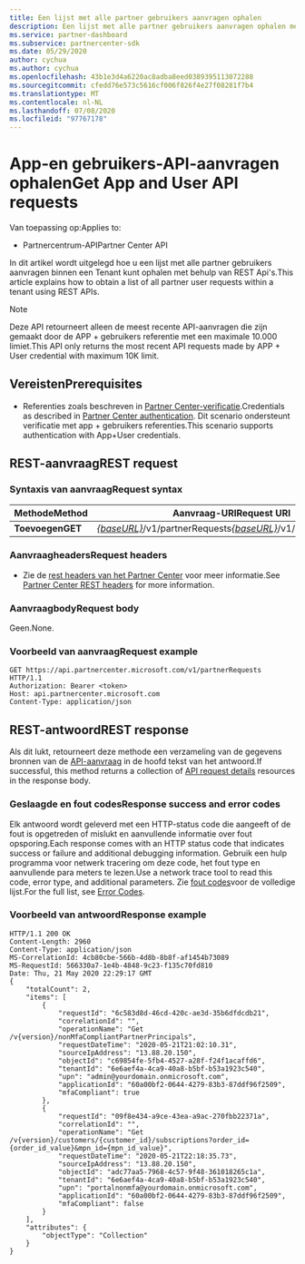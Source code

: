 ```yaml
---
title: Een lijst met alle partner gebruikers aanvragen ophalen
description: Een lijst met alle partner gebruikers aanvragen ophalen met behulp van de partner REST API.
ms.service: partner-dashboard
ms.subservice: partnercenter-sdk
ms.date: 05/29/2020
author: cychua
ms.author: cychua
ms.openlocfilehash: 43b1e3d4a6220ac8adba8eed0389395113072288
ms.sourcegitcommit: cfedd76e573c5616cf006f826f4e27f08281f7b4
ms.translationtype: MT
ms.contentlocale: nl-NL
ms.lasthandoff: 07/08/2020
ms.locfileid: "97767178"
---
```

# <a name="get-app-and-user-api-requests"></a><span data-ttu-id="415b8-103">App-en gebruikers-API-aanvragen ophalen</span><span class="sxs-lookup"><span data-stu-id="415b8-103">Get App and User API requests</span></span>

<span data-ttu-id="415b8-104">Van toepassing op:</span><span class="sxs-lookup"><span data-stu-id="415b8-104">Applies to:</span></span>

- <span data-ttu-id="415b8-105">Partnercentrum-API</span><span class="sxs-lookup"><span data-stu-id="415b8-105">Partner Center API</span></span>

<span data-ttu-id="415b8-106">In dit artikel wordt uitgelegd hoe u een lijst met alle partner gebruikers aanvragen binnen een Tenant kunt ophalen met behulp van REST Api's.</span><span class="sxs-lookup"><span data-stu-id="415b8-106">This article explains how to obtain a list of all partner user requests within a tenant using REST APIs.</span></span>

 > [!NOTE]
 > <span data-ttu-id="415b8-107">Deze API retourneert alleen de meest recente API-aanvragen die zijn gemaakt door de APP + gebruikers referentie met een maximale 10.000 limiet.</span><span class="sxs-lookup"><span data-stu-id="415b8-107">This API only returns the most recent API requests made by APP + User credential with maximum 10K limit.</span></span>

## <a name="prerequisites"></a><span data-ttu-id="415b8-108">Vereisten</span><span class="sxs-lookup"><span data-stu-id="415b8-108">Prerequisites</span></span>

- <span data-ttu-id="415b8-109">Referenties zoals beschreven in [Partner Center-verificatie](partner-center-authentication.md).</span><span class="sxs-lookup"><span data-stu-id="415b8-109">Credentials as described in [Partner Center authentication](partner-center-authentication.md).</span></span> <span data-ttu-id="415b8-110">Dit scenario ondersteunt verificatie met app + gebruikers referenties.</span><span class="sxs-lookup"><span data-stu-id="415b8-110">This scenario supports authentication with App+User credentials.</span></span>

## <a name="rest-request"></a><span data-ttu-id="415b8-111">REST-aanvraag</span><span class="sxs-lookup"><span data-stu-id="415b8-111">REST request</span></span>

### <a name="request-syntax"></a><span data-ttu-id="415b8-112">Syntaxis van aanvraag</span><span class="sxs-lookup"><span data-stu-id="415b8-112">Request syntax</span></span>

| <span data-ttu-id="415b8-113">Methode</span><span class="sxs-lookup"><span data-stu-id="415b8-113">Method</span></span>  | <span data-ttu-id="415b8-114">Aanvraag-URI</span><span class="sxs-lookup"><span data-stu-id="415b8-114">Request URI</span></span>                                                        |
|---------|--------------------------------------------------------------------|
| <span data-ttu-id="415b8-115">**Toevoegen**</span><span class="sxs-lookup"><span data-stu-id="415b8-115">**GET**</span></span> | <span data-ttu-id="415b8-116">[*{baseURL}*](partner-center-rest-urls.md)/v1/partnerRequests</span><span class="sxs-lookup"><span data-stu-id="415b8-116">[*{baseURL}*](partner-center-rest-urls.md)/v1/partnerRequests</span></span> |

### <a name="request-headers"></a><span data-ttu-id="415b8-117">Aanvraagheaders</span><span class="sxs-lookup"><span data-stu-id="415b8-117">Request headers</span></span>

- <span data-ttu-id="415b8-118">Zie de [rest headers van het Partner Center](headers.md) voor meer informatie.</span><span class="sxs-lookup"><span data-stu-id="415b8-118">See [Partner Center REST headers](headers.md) for more information.</span></span>

### <a name="request-body"></a><span data-ttu-id="415b8-119">Aanvraagbody</span><span class="sxs-lookup"><span data-stu-id="415b8-119">Request body</span></span>

<span data-ttu-id="415b8-120">Geen.</span><span class="sxs-lookup"><span data-stu-id="415b8-120">None.</span></span>

### <a name="request-example"></a><span data-ttu-id="415b8-121">Voorbeeld van aanvraag</span><span class="sxs-lookup"><span data-stu-id="415b8-121">Request example</span></span>

```http
GET https://api.partnercenter.microsoft.com/v1/partnerRequests HTTP/1.1
Authorization: Bearer <token>
Host: api.partnercenter.microsoft.com
Content-Type: application/json
```

## <a name="rest-response"></a><span data-ttu-id="415b8-122">REST-antwoord</span><span class="sxs-lookup"><span data-stu-id="415b8-122">REST response</span></span>

<span data-ttu-id="415b8-123">Als dit lukt, retourneert deze methode een verzameling van de gegevens bronnen van de [API-aanvraag](mfa-resources.md#api-request-details) in de hoofd tekst van het antwoord.</span><span class="sxs-lookup"><span data-stu-id="415b8-123">If successful, this method returns a collection of [API request details](mfa-resources.md#api-request-details) resources in the response body.</span></span>

### <a name="response-success-and-error-codes"></a><span data-ttu-id="415b8-124">Geslaagde en fout codes</span><span class="sxs-lookup"><span data-stu-id="415b8-124">Response success and error codes</span></span>

<span data-ttu-id="415b8-125">Elk antwoord wordt geleverd met een HTTP-status code die aangeeft of de fout is opgetreden of mislukt en aanvullende informatie over fout opsporing.</span><span class="sxs-lookup"><span data-stu-id="415b8-125">Each response comes with an HTTP status code that indicates success or failure and additional debugging information.</span></span> <span data-ttu-id="415b8-126">Gebruik een hulp programma voor netwerk tracering om deze code, het fout type en aanvullende para meters te lezen.</span><span class="sxs-lookup"><span data-stu-id="415b8-126">Use a network trace tool to read this code, error type, and additional parameters.</span></span> <span data-ttu-id="415b8-127">Zie [fout codes](error-codes.md)voor de volledige lijst.</span><span class="sxs-lookup"><span data-stu-id="415b8-127">For the full list, see [Error Codes](error-codes.md).</span></span>

### <a name="response-example"></a><span data-ttu-id="415b8-128">Voorbeeld van antwoord</span><span class="sxs-lookup"><span data-stu-id="415b8-128">Response example</span></span>

``` http
HTTP/1.1 200 OK
Content-Length: 2960
Content-Type: application/json
MS-CorrelationId: 4cb80cbe-566b-4d8b-8b8f-af1454b73089
MS-RequestId: 566330a7-1e4b-4848-9c23-f135c70fd810
Date: Thu, 21 May 2020 22:29:17 GMT
{
    "totalCount": 2,
    "items": [
        {
            "requestId": "6c583d8d-46cd-420c-ae3d-35b6dfdcdb21",
            "correlationId": "",
            "operationName": "Get /v{version}/nonMfaCompliantPartnerPrincipals",
            "requestDateTime": "2020-05-21T21:02:10.31",
            "sourceIpAddress": "13.88.20.150",
            "objectId": "c69854fe-5fb4-4527-a28f-f24f1acaffd6",
            "tenantId": "6e6aef4a-4ca9-40a8-b5bf-b53a1923c540",
            "upn": "admin@yourdomain.onmicrosoft.com",
            "applicationId": "60a00bf2-0644-4279-83b3-87ddf96f2509",
            "mfaCompliant": true
        },
        {
            "requestId": "09f8e434-a9ce-43ea-a9ac-270fbb22371a",
            "correlationId": "",
            "operationName": "Get /v{version}/customers/{customer_id}/subscriptions?order_id={order_id_value}&mpn_id={mpn_id_value}",
            "requestDateTime": "2020-05-21T22:18:35.73",
            "sourceIpAddress": "13.88.20.150",
            "objectId": "adc77aa5-7968-4c57-9f48-361018265c1a",
            "tenantId": "6e6aef4a-4ca9-40a8-b5bf-b53a1923c540",
            "upn": "portalnonmfa@yourdomain.onmicrosoft.com",
            "applicationId": "60a00bf2-0644-4279-83b3-87ddf96f2509",
            "mfaCompliant": false
        }
    ],
    "attributes": {
        "objectType": "Collection"
    }
}
```
